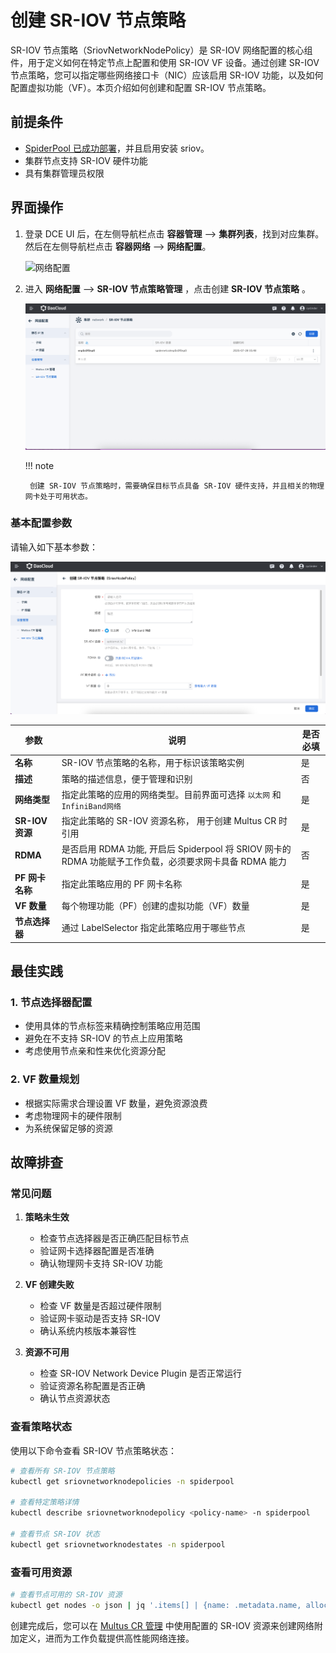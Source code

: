 # 创建 SR-IOV 节点策略

SR-IOV 节点策略（SriovNetworkNodePolicy）是 SR-IOV 网络配置的核心组件，用于定义如何在特定节点上配置和使用 SR-IOV VF 设备。通过创建 SR-IOV 节点策略，您可以指定哪些网络接口卡（NIC）应该启用 SR-IOV 功能，以及如何配置虚拟功能（VF）。本页介绍如何创建和配置 SR-IOV 节点策略。

## 前提条件

- [SpiderPool 已成功部署](../modules/spiderpool/install.md)，并且启用安装 sriov。
- 集群节点支持 SR-IOV 硬件功能
- 具有集群管理员权限

## 界面操作

1. 登录 DCE UI 后，在左侧导航栏点击 __容器管理__ —> __集群列表__，找到对应集群。然后在左侧导航栏点击 __容器网络__ —> __网络配置__。

    ![网络配置](https://docs.daocloud.io/daocloud-docs-images/docs/zh/docs/network/images/networkconfig01.png)

2. 进入 __网络配置__ —> __SR-IOV 节点策略管理__ ，点击创建 __SR-IOV 节点策略__ 。

    ![SR-IOV 节点策略管理](../images/sriov-policy01.png)

    !!! note

        创建 SR-IOV 节点策略时，需要确保目标节点具备 SR-IOV 硬件支持，并且相关的物理网卡处于可用状态。

### 基本配置参数

请输入如下基本参数：

![创建 SR-IOV 节点策略](../images/sriov-policy02.png)

| 参数 | 说明 | 是否必填 |
| ---- | ---- | ---- |
| **名称** | SR-IOV 节点策略的名称，用于标识该策略实例 | 是 |
| **描述** | 策略的描述信息，便于管理和识别 | 否 |
| **网络类型** | 指定此策略的应用的网络类型。目前界面可选择 `以太网` 和 `InfiniBand网络` | 是 |
| **SR-IOV 资源** | 指定此策略的 SR-IOV 资源名称， 用于创建 Multus CR 时引用 | 是 |
| **RDMA** | 是否启用 RDMA 功能, 开启后 Spiderpool 将 SRIOV 网卡的 RDMA 功能赋予工作负载，必须要求网卡具备 RDMA 能力 | 否 |
| **PF 网卡名称** | 指定此策略应用的 PF 网卡名称 | 是 |
| **VF 数量** | 每个物理功能（PF）创建的虚拟功能（VF）数量 | 是 |
| **节点选择器** | 通过 LabelSelector 指定此策略应用于哪些节点 | 是 |

## 最佳实践

### 1. 节点选择器配置

- 使用具体的节点标签来精确控制策略应用范围
- 避免在不支持 SR-IOV 的节点上应用策略
- 考虑使用节点亲和性来优化资源分配

### 2. VF 数量规划

- 根据实际需求合理设置 VF 数量，避免资源浪费
- 考虑物理网卡的硬件限制
- 为系统保留足够的资源

## 故障排查

### 常见问题

1. **策略未生效**
   - 检查节点选择器是否正确匹配目标节点
   - 验证网卡选择器配置是否准确
   - 确认物理网卡支持 SR-IOV 功能

2. **VF 创建失败**
   - 检查 VF 数量是否超过硬件限制
   - 验证网卡驱动是否支持 SR-IOV
   - 确认系统内核版本兼容性

3. **资源不可用**
   - 检查 SR-IOV Network Device Plugin 是否正常运行
   - 验证资源名称配置是否正确
   - 确认节点资源状态

### 查看策略状态

使用以下命令查看 SR-IOV 节点策略状态：

```bash
# 查看所有 SR-IOV 节点策略
kubectl get sriovnetworknodepolicies -n spiderpool

# 查看特定策略详情
kubectl describe sriovnetworknodepolicy <policy-name> -n spiderpool

# 查看节点 SR-IOV 状态
kubectl get sriovnetworknodestates -n spiderpool
```

### 查看可用资源

```bash
# 查看节点可用的 SR-IOV 资源
kubectl get nodes -o json | jq '.items[] | {name: .metadata.name, allocatable: .status.allocatable} | select(.allocatable | keys[] | contains("sriov"))'
```

创建完成后，您可以在 [Multus CR 管理](multus-cr.md) 中使用配置的 SR-IOV 资源来创建网络附加定义，进而为工作负载提供高性能网络连接。
